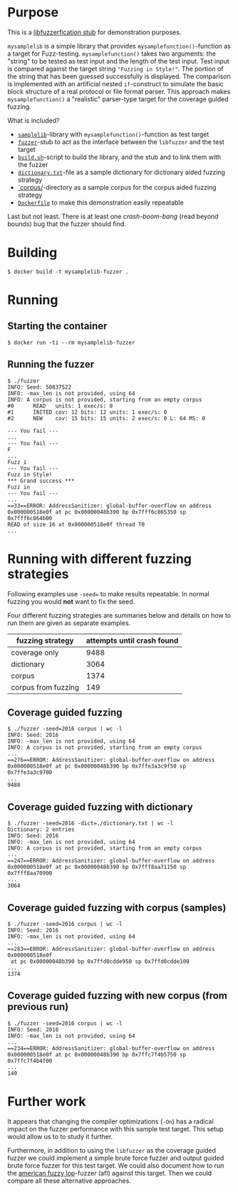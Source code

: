 # Purpose

This is a [libfuzzerfication stub](https://github.com/ouspg/libfuzzerfication)
for demonstration purposes.

`mysamplelib` is a simple library that provides `mysamplefunction()`-function as
a target for Fuzz-testing. `mysamplefunction()` takes two arguments: the "string"
to be tested as test input and the length of the test input.
Test input is compared against the target string `"Fuzzing in Style!"`. The
portion of the string that has been guessed successfully is displayed. The comparison is
implemented with an artificial nested `if`-construct to simulate the
basic block structure of a real protocol or file format parser. This
approach makes `mysamplefunction()` a "realistic" parser-type target for
the coverage guided fuzzing.

What is included?

 * [`samplelib`](samplelib.c)-library with `mysamplefunction()`-function as test target
 * [`fuzzer`](fuzzer.c)-stub to act as the interface between the `libfuzzer` and the test target
 * [`build.sh`](build.sh)-script to build the library, and the stub and to link them with the fuzzer
 * [`dictionary.txt`](dictionary.txt)-file as a sample dictionary for dictionary aided fuzzing strategy
 * [`corpus/](corpus/)-directory as a sample corpus for the corpus aided fuzzing strategy
 * [`Dockerfile`](Dockerfile) to make this demonstration easily repeatable

Last but not least. There is at least one *crash-boom-bang* (read beyond bounds)
bug that the fuzzer should find.

# Building

```console
$ docker build -t mysamplelib-fuzzer .
```

# Running

## Starting the container

```console
$ docker run -ti --rm mysamplelib-fuzzer
```

## Running the fuzzer

```console
$ ./fuzzer
INFO: Seed: 50837522
INFO: -max_len is not provided, using 64
INFO: A corpus is not provided, starting from an empty corpus
#0      READ   units: 1 exec/s: 0
#1      INITED cov: 12 bits: 12 units: 1 exec/s: 0
#2      NEW    cov: 15 bits: 15 units: 2 exec/s: 0 L: 64 MS: 0

--- You fail ---
...
--- You fail ---
F
...
Fuzz i
--- You fail ---
Fuzz in Style!
*** Grand success ***
Fuzz in
--- You fail ---
...
==33==ERROR: AddressSanitizer: global-buffer-overflow on address 0x000000518e0f at pc 0x00000048b390 bp 0x7fff6c865350 sp 0x7fff6c864b00
READ of size 16 at 0x000000518e0f thread T0
...
```

# Running with different fuzzing strategies

Following examples use `-seed=` to make results repeatable.
In normal fuzzing you would **not** want to fix the seed.

Four different fuzzing strategies are summaries below and details on how to run them are given as separate examples.

fuzzing strategy | attempts until crash found
---------------- | ---------------------------
coverage only | 9488
dictionary | 3064
corpus | 1374
corpus from fuzzing | 149

## Coverage guided fuzzing

```console
$ ./fuzzer -seed=2016 corpus | wc -l
INFO: Seed: 2016
INFO: -max_len is not provided, using 64
INFO: A corpus is not provided, starting from an empty corpus
...
==276==ERROR: AddressSanitizer: global-buffer-overflow on address 0x000000518e0f at pc 0x00000048b390 bp 0x7ffe3a3c9f50 sp 0x7ffe3a3c9700
...
9488
```

## Coverage guided fuzzing with dictionary

```console
$ ./fuzzer -seed=2016 -dict=./dictionary.txt | wc -l
Dictionary: 2 entries
INFO: Seed: 2016
INFO: -max_len is not provided, using 64
INFO: A corpus is not provided, starting from an empty corpus
...
==247==ERROR: AddressSanitizer: global-buffer-overflow on address 0x000000518e0f at pc 0x00000048b390 bp 0x7fff8aa71150 sp 0x7fff8aa70900
...
3064
```

## Coverage guided fuzzing with corpus (samples)

```console
$ ./fuzzer -seed=2016 corpus | wc -l
INFO: Seed: 2016
INFO: -max_len is not provided, using 64
...
==283==ERROR: AddressSanitizer: global-buffer-overflow on address 0x000000518e0f
 at pc 0x00000048b390 bp 0x7ffd0cdde950 sp 0x7ffd0cdde100
...
1374
```

## Coverage guided fuzzing with new corpus (from previous run)

```console
$ ./fuzzer -seed=2016 corpus | wc -l
INFO: Seed: 2016
INFO: -max_len is not provided, using 64
...
==234==ERROR: AddressSanitizer: global-buffer-overflow on address 0x000000518e0f at pc 0x00000048b390 bp 0x7ffc7f4b5750 sp 0x7ffc7f4b4f00
...
149
```

# Further work

It appears that changing the compiler optimizations (`-On`) has a radical impact
on the fuzzer performance with this sample test target. This setup would allow
us to to study it further.

Furthermore, in addition to using the `libfuzzer` as the coverage guided fuzzer
we could implement a simple brute force fuzzer and output guided brute force
fuzzer for this test target. We could also document how to run the [american
fuzzy lop](http://lcamtuf.coredump.cx/afl/)-fuzzer (afl) against this target.
Then we could compare all these alternative approaches.

